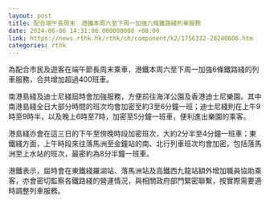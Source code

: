 ```yaml
---
layout: post
title: 配合端午長周末　港鐵本周六至下周一加強六條鐵路綫列車服務
date: 2024-06-06 14:31:08.000000000 +08:00
link: https://news.rthk.hk/rthk/ch/component/k2/1756332-20240606.htm
categories: rthk
---
```


為配合市民及遊客在端午節長周末乘車，港鐵本周六至下周一加強6條鐵路綫的列車服務，合共增加超過400班車。

南港島綫及迪士尼綫屆時會加強服務，方便前往海洋公園及香港迪士尼樂園。其中南港島綫全日大部分時間的班次均會加密至約3至6分鐘一班；迪士尼綫則在上午9時至9時半，以及晚上6時至7時，加密至5分鐘一班車，便利進出樂園的乘客。

港島綫亦會在這三日的下午至傍晚時段加密班次，大約2分半至4分鐘一班車；東鐵綫方面，上午時段來往落馬洲至金鐘站的南、北行列車班次均會加密，包括落馬洲至上水站的班次，最密約為8分半鐘一班車。

港鐵表示，屆時會在東鐵綫羅湖站、落馬洲站及高鐵西九龍站額外增加職員協助乘客，亦會密切監察各鐵路綫的營運情況，與相關政府部門緊密聯繫，按實際需要適時調整列車服務。
